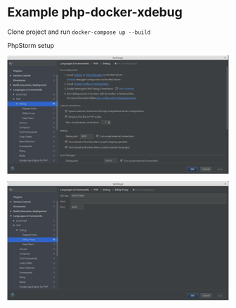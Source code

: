 # Example php-docker-xdebug

Clone project and run `docker-compose up --build`

PhpStorm setup

![settings 1](https://raw.githubusercontent.com/Serhiy-Nazarov/php-docker-xdebug/master/doc/settings-01.png)

![settings 2](https://raw.githubusercontent.com/Serhiy-Nazarov/php-docker-xdebug/master/doc/settings-02.png)